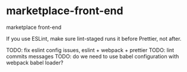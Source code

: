 # marketplace-front-end

marketplace front-end

If you use ESLint, make sure lint-staged runs it before Prettier, not after.

TODO: fix eslint config issues, eslint + webpack + prettier
TODO: lint commits messages
TODO: do we need to use babel configuration with webpack babel loader?
